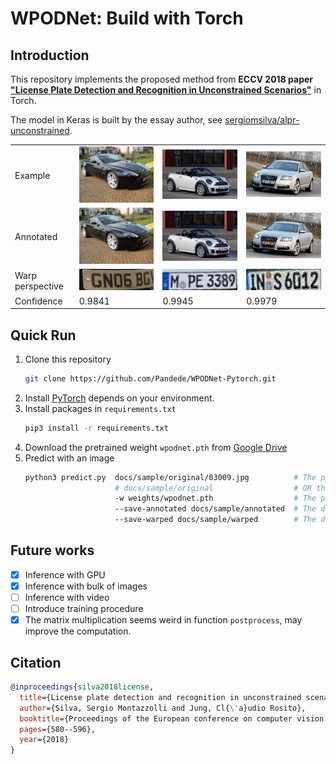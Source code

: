 # WPODNet: Build with Torch
## Introduction
This repository implements the proposed method from **ECCV 2018 paper ["License Plate Detection and Recognition in Unconstrained Scenarios"](https://openaccess.thecvf.com/content_ECCV_2018/papers/Sergio_Silva_License_Plate_Detection_ECCV_2018_paper.pdf)** in Torch.

The model in Keras is built by the essay author, see [sergiomsilva/alpr-unconstrained](https://github.com/sergiomsilva/alpr-unconstrained).


<table>
    <tr>
        <td> Example </td>
        <td> <img src="./docs/sample/original/03009.jpg" width="300px"></td>
        <td> <img src="./docs/sample/original/03016.jpg" width="300px"></td>
        <td> <img src="./docs/sample/original/03025.jpg" width="300px"></td>
    </tr> 
    <tr>
        <td> Annotated </td>
        <td><img src="./docs/sample/annotated/03009.jpg" width="300px"></td>
        <td><img src="./docs/sample/annotated/03016.jpg" width="300px"></td>
        <td><img src="./docs/sample/annotated/03025.jpg" width="300px"></td>
    </tr>
    <tr>
        <td> Warp perspective </td>
        <td><img src="./docs/sample/warped/03009.jpg" width="300px"></td>
        <td><img src="./docs/sample/warped/03016.jpg" width="300px"></td>
        <td><img src="./docs/sample/warped/03025.jpg" width="300px"></td>
    </tr>
    <tr>
        <td> Confidence </td>
        <td> 0.9841 </td>
        <td> 0.9945 </td>
        <td> 0.9979 </td>
    </tr>
</table>

## Quick Run
1. Clone this repository
    ```bash
    git clone https://github.com/Pandede/WPODNet-Pytorch.git
    ```
2. Install [PyTorch](https://pytorch.org) depends on your environment.
3. Install packages in `requirements.txt`
    ```bash
    pip3 install -r requirements.txt
    ```
4. Download the pretrained weight `wpodnet.pth` from [Google Drive](https://drive.google.com/file/d/1SPfJIgEBX6j0fQbQryQxRp_sHkEnJnKa/view?usp=share_link)
5. Predict with an image
    ```bash
    python3 predict.py  docs/sample/original/03009.jpg          # The path to the an image
                        # docs/sample/original                  # OR the path to the directory with bulk of images
                        -w weights/wpodnet.pth                  # The path to the weight
                        --save-annotated docs/sample/annotated  # The directory to save the annotated images
                        --save-warped docs/sample/warped        # The directory to save the warped images
    ```

## Future works
- [x] Inference with GPU
- [x] Inference with bulk of images
- [ ] Inference with video
- [ ] Introduce training procedure
- [x] The matrix multiplication seems weird in function `postprocess`, may improve the computation.

## Citation
```bibtex
@inproceedings{silva2018license,
  title={License plate detection and recognition in unconstrained scenarios},
  author={Silva, Sergio Montazzolli and Jung, Cl{\'a}udio Rosito},
  booktitle={Proceedings of the European conference on computer vision (ECCV)},
  pages={580--596},
  year={2018}
}
```
